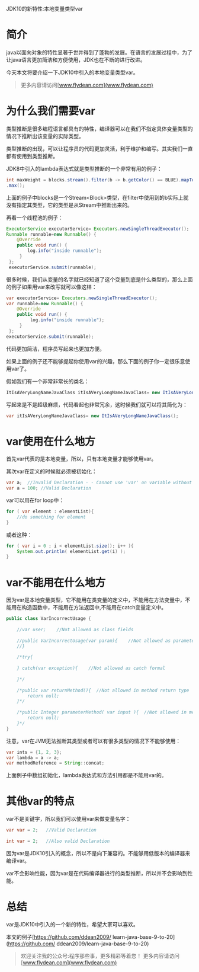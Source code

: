 JDK10的新特性:本地变量类型var

# 简介

java以面向对象的特性显著于世并得到了蓬勃的发展。在语言的发展过程中，为了让java语言更加简洁和方便使用，JDK也在不断的进行改进。

今天本文将要介绍一下JDK10中引入的本地变量类型var。

> 更多内容请访问[www.flydean.com](www.flydean.com)

# 为什么我们需要var

类型推断是很多编程语言都具有的特性，编译器可以在我们不指定具体变量类型的情况下推断出该变量的实际类型。

类型推断的出现，可以让程序员的代码更加灵活，利于维护和编写。其实我们一直都有使用到类型推断。

JDK8中引入的lambda表达式就是类型推断的一个非常有用的例子：

~~~java
int maxWeight = blocks.stream().filter(b -> b.getColor() == BLUE).mapToInt(Block::getWeight)
.max();
~~~

上面的例子中blocks是一个Stream&lt;Block>类型，在filter中使用到的b实际上就没有指定其类型，它的类型是从Stream中推断出来的。

再看一个线程池的例子：

~~~java
ExecutorService executorService= Executors.newSingleThreadExecutor();
Runnable runnable=new Runnable() {
    @Override
    public void run() {
        log.info("inside runnable");
     }
 };
 executorService.submit(runnable);
~~~

很多时候，我们从变量的名字就已经知道了这个变量到底是什么类型的，那么上面的例子如果用var来改写就可以像这样：

~~~java
var executorService= Executors.newSingleThreadExecutor();
var runnable=new Runnable() {
    @Override
    public void run() {
         log.info("inside runnable");
     }
 };
executorService.submit(runnable);
~~~

代码更加简洁，程序员写起来也更加方便。

如果上面的例子还不能够提起你使用var的兴趣，那么下面的例子你一定很乐意使用var了。

假如我们有一个非常非常长的类名：

~~~java
ItIsAVeryLongNameJavaClass itIsAVeryLongNameJavaClass= new ItIsAVeryLongNameJavaClass();
~~~

写起来是不是超级麻烦，代码看起也非常冗余，这时候我们就可以将其简化为：

~~~java
var itIsAVeryLongNameJavaClass= new ItIsAVeryLongNameJavaClass();
~~~

# var使用在什么地方

首先var代表的是本地变量，所以，只有本地变量才能够使用var。

其次var在定义的时候就必须被初始化：

~~~java
var a;  //Invalid Declaration - - Cannot use 'var' on variable without initializer
var a = 100; //Valid Declaration
~~~

var可以用在for loop中：

~~~java
for ( var element : elementList){
    //do something for element
}
~~~

或者这种：

~~~java
for ( var i = 0 ; i < elementList.size(); i++ ){
    System.out.println( elementList.get(i) );
}
~~~

# var不能用在什么地方

因为var是本地变量类型，它不能用在类变量的定义中，不能用在方法变量中，不能用在构造函数中，不能用在方法返回中,不能用在catch变量定义中。

~~~java
public class VarIncorrectUsage {
     
    //var user;    //Not allowed as class fields
         
    //public VarIncorrectUsage(var param){    //Not allowed as parameter 
    //}
 
    /*try{
         
    } catch(var exception){    //Not allowed as catch formal 
 
    }*/
 
    /*public var returnMethod(){  //Not allowed in method return type
        return null;
    }*/
 
    /*public Integer parameterMethod( var input ){  //Not allowed in method parameters
        return null;
    }*/
}
~~~

注意，var在JVM无法推断其类型或者可以有很多类型的情况下不能够使用：

~~~java
var ints = {1, 2, 3};
var lambda = a -> a;
var methodReference = String::concat;
~~~

上面例子中数组初始化，lambda表达式和方法引用都是不能用var的。

# 其他var的特点

var不是关键字，所以我们可以使用var来做变量名字：

~~~java
var var = 2;   //Valid Declaration
         
int var = 2;   //Also valid Declaration
~~~

因为var是JDK10引入的概念，所以不是向下兼容的。不能够用低版本的编译器来编译var。

var不会影响性能，因为var是在代码编译器进行的类型推断，所以并不会影响到性能。

# 总结

var是JDK10中引入的一个新的特性，希望大家可以喜欢。

本文的例子[https://github.com/ddean2009/
learn-java-base-9-to-20](https://github.com/
ddean2009/learn-java-base-9-to-20)

> 欢迎关注我的公众号:程序那些事，更多精彩等着您！
> 更多内容请访问 [www.flydean.com](www.flydean.com)
